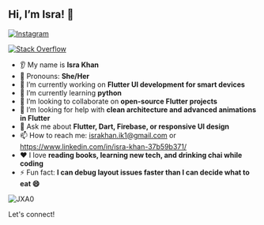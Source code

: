 
## Hi, I’m Isra! 👋
[![Instagram](https://img.shields.io/badge/Instagram-%23E4405F?style=for-the-badge&logo=instagram&logoColor=white)](https://instagram.com/YOUR_INSTAGRAM_HANDLE)

[![Stack Overflow](https://img.shields.io/badge/Stack%20Overflow-FE7A16?style=for-the-badge&logo=stack-overflow&logoColor=white)](https://stackoverflow.com/users/YOUR_STACKOVERFLOW_ID/YOUR_STACKOVERFLOW_USERNAME)


* 👂 My name is **Isra Khan**
* 👩 Pronouns: **She/Her**
* 🔭 I’m currently working on **Flutter UI development for smart devices**
* 🌱 I’m currently learning **python**
* 🤝 I’m looking to collaborate on **open-source Flutter projects**
* 🤔 I’m looking for help with **clean architecture and advanced animations in Flutter**
* 💬 Ask me about **Flutter, Dart, Firebase, or responsive UI design**
* 📫 How to reach me: israkhan.ik1@gmail.com or https://www.linkedin.com/in/isra-khan-37b59b371/
* ❤️ I love **reading books, learning new tech, and drinking chai while coding**
* ⚡ Fun fact: **I can debug layout issues faster than I can decide what to eat 😄**


![JXA0](https://github.com/user-attachments/assets/1b8870a2-5225-40a3-ae30-66bbaf418428)


Let's connect!

     
